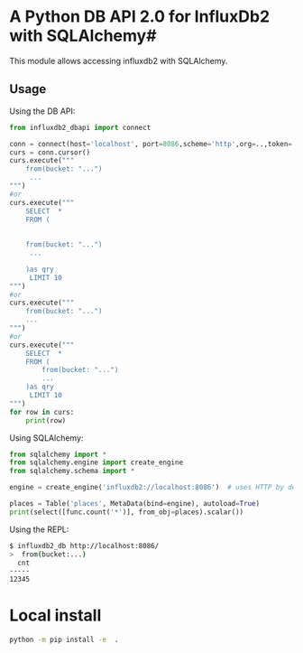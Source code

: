 # A Python DB API 2.0 for InfluxDb2 with SQLAlchemy#

This module allows accessing influxdb2 with SQLAlchemy.

## Usage ##

Using the DB API:

```python
from influxdb2_dbapi import connect

conn = connect(host='localhost', port=8086,scheme='http',org=..,token=..)
curs = conn.cursor()
curs.execute("""
    from(bucket: "...")
     ...
""")
#or 
curs.execute("""
    SELECT  * 
    FROM (
        
    
    from(bucket: "...")
     ...

    )as qry
     LIMIT 10
""")
#or
curs.execute(""" 
    from(bucket: "...")
    ...
""")
#or
curs.execute("""
    SELECT  * 
    FROM (
        from(bucket: "...")
        ...
    )as qry
     LIMIT 10
""")
for row in curs:
    print(row)
```

Using SQLAlchemy:

```python
from sqlalchemy import *
from sqlalchemy.engine import create_engine
from sqlalchemy.schema import *

engine = create_engine('influxdb2://localhost:8086')  # uses HTTP by default :( 

places = Table('places', MetaData(bind=engine), autoload=True)
print(select([func.count('*')], from_obj=places).scalar())
```

Using the REPL:

```bash
$ influxdb2_db http://localhost:8086/
>  from(bucket:...)
  cnt
-----
12345
```


# Local install

```bash
python -m pip install -e  .
```